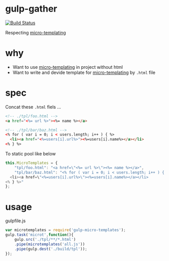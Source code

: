 gulp-gather
===================

[![Build Status](https://travis-ci.org/otiai10/gulp-gather.svg?branch=master)](https://travis-ci.org/otiai10/gulp-gather)

Respecting [micro-templating](http://ejohn.org/blog/javascript-micro-templating/)

# why

- Want to use [micro-templating](http://ejohn.org/blog/javascript-micro-templating/) in project without html
- Want to write and devide template for [micro-templating](http://ejohn.org/blog/javascript-micro-templating/) by `.html` file

# spec

Concat these `.html` fiels ...

```html
<!-- ./tpl/foo.html -->
<a href="<%= url %>"><%= name %></a>
```

```html
<!-- ./tpl/bar/baz.html -->
<% for ( var i = 0; i < users.length; i++ ) { %>
  <li><a href="<%=users[i].url%>"><%=users[i].name%></a></li>
<% } %>
```

To static pool like below

```javascript
this.MicroTemplates = {
    "tpl/foo.html": "<a href=\"<%= url %>\"><%= name %></a>",
    "tpl/bar/baz.html": "<% for ( var i = 0; i < users.length; i++ ) { %>
  <li><a href=\"<%=users[i].url%>\"><%=users[i].name%></a></li>
<% } %>"
};
```

# usage

gulpfile.js

```javascript
var microtemplates = require('gulp-micro-templates');
gulp.task('microt',function(){
    gulp.src('./tpl/**/*.html')
    .pipe(microtemplates('all.js'))
    .pipe(gulp.dest('./build/tpl'));
});
```
